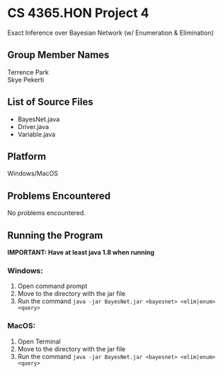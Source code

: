# CS 4365.HON Project 4

Exact Inference over Bayesian Network (w/ Enumeration & Elimination)

## Group Member Names

Terrence Park  
Skye Pekerti

## List of Source Files

* BayesNet.java
* Driver.java
* Variable.java

## Platform

Windows/MacOS

## Problems Encountered

No problems encountered.

## Running the Program

**IMPORTANT: Have at least java 1.8 when running**

### Windows:

1. Open command prompt
2. Move to the directory with the jar file
3. Run the command `java -jar BayesNet.jar <bayesnet> <elim|enum> <query>`

### MacOS:

1. Open Terminal
2. Move to the directory with the jar file
3. Run the command `java -jar BayesNet.jar <bayesnet> <elim|enum> <query>`

